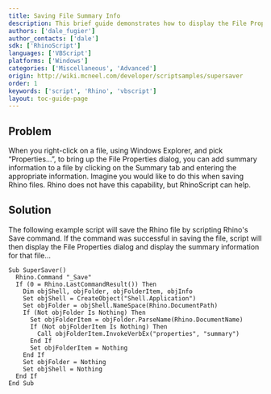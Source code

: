 ```yaml
---
title: Saving File Summary Info
description: This brief guide demonstrates how to display the File Properties dialog when saving Rhino files using RhinoScript.
authors: ['dale_fugier']
author_contacts: ['dale']
sdk: ['RhinoScript']
languages: ['VBScript']
platforms: ['Windows']
categories: ['Miscellaneous', 'Advanced']
origin: http://wiki.mcneel.com/developer/scriptsamples/supersaver
order: 1
keywords: ['script', 'Rhino', 'vbscript']
layout: toc-guide-page
---
```


 
## Problem

When you right-click on a file, using Windows Explorer, and pick “Properties...”, to bring up the File Properties dialog, you can add summary information to a file by clicking on the Summary tab and entering the appropriate information.  Imagine you would like to do this when saving Rhino files. Rhino does not have this capability, but RhinoScript can help.

## Solution

The following example script will save the Rhino file by scripting Rhino's Save command.  If the command was successful in saving the file, script will then display the File Properties dialog and display the summary information for that file...

```vbnet
Sub SuperSaver()
  Rhino.Command "_Save"
  If (0 = Rhino.LastCommandResult()) Then
    Dim objShell, objFolder, objFolderItem, objInfo
    Set objShell = CreateObject("Shell.Application")
    Set objFolder = objShell.NameSpace(Rhino.DocumentPath)
    If (Not objFolder Is Nothing) Then
      Set objFolderItem = objFolder.ParseName(Rhino.DocumentName)
      If (Not objFolderItem Is Nothing) Then
        Call objFolderItem.InvokeVerbEx("properties", "summary")
      End If
      Set objFolderItem = Nothing
    End If
    Set objFolder = Nothing
    Set objShell = Nothing
  End If
End Sub
```
